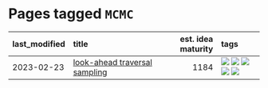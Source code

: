 # Pages tagged `MCMC`

|last_modified|title|est. idea maturity|tags
|:---|:---|---:|:---|
|2023-02-23|[look-ahead traversal sampling](../look-ahead-traversal-sampling.md)|1184|[![](https://img.shields.io/badge/tag-MCMC-7fafe1)](../tags/MCMC.md) [![](https://img.shields.io/badge/tag-animation-d5ffe)](../tags/animation.md) [![](https://img.shields.io/badge/tag-control-7385b0)](../tags/control.md) [![](https://img.shields.io/badge/tag-experimental-82d6e)](../tags/experimental.md) [![](https://img.shields.io/badge/tag-image_generation-e839f4)](../tags/image_generation.md)|